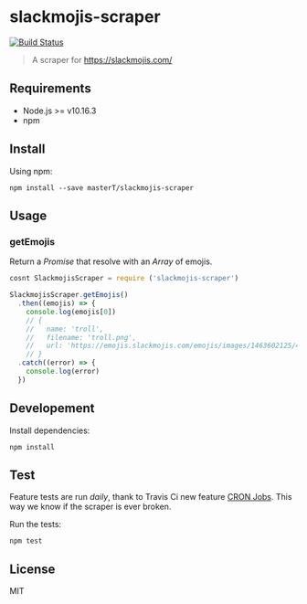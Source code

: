# slackmojis-scraper

[![Build Status](https://travis-ci.org/masterT/slackmojis-scraper.svg?branch=master)](https://travis-ci.org/masterT/slackmojis-scraper)

> A scraper for https://slackmojis.com/

## Requirements

- Node.js >= v10.16.3
- npm

## Install

Using npm:

```shell
npm install --save masterT/slackmojis-scraper
```

## Usage

### getEmojis

Return a _Promise_ that resolve with an _Array_ of emojis.

```js
cosnt SlackmojisScraper = require ('slackmojis-scraper')

SlackmojisScraper.getEmojis()
  .then((emojis) => {
    console.log(emojis[0])
    // {
    //   name: 'troll',
    //   filename: 'troll.png',
    //   url: 'https://emojis.slackmojis.com/emojis/images/1463602125/429/troll.png?1463602125' }
    // }
  .catch((error) => {
    console.log(error)
  })
```

## Developement

Install dependencies:

```shell
npm install
```

## Test

Feature tests are run _daily_, thank to Travis Ci new feature [CRON Jobs](https://docs.travis-ci.com/user/cron-jobs/). This way we know if the scraper is ever broken.

Run the tests:

```shell
npm test
```

## License

MIT
